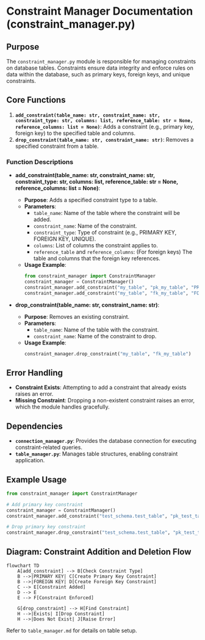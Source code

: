 
# Constraint Manager Documentation (constraint_manager.py)

## Purpose
The `constraint_manager.py` module is responsible for managing constraints on database tables. Constraints ensure data integrity and enforce rules on data within the database, such as primary keys, foreign keys, and unique constraints.

## Core Functions
1. **`add_constraint(table_name: str, constraint_name: str, constraint_type: str, columns: list, reference_table: str = None, reference_columns: list = None)`**: Adds a constraint (e.g., primary key, foreign key) to the specified table and columns.
2. **`drop_constraint(table_name: str, constraint_name: str)`**: Removes a specified constraint from a table.

### Function Descriptions
- **add_constraint(table_name: str, constraint_name: str, constraint_type: str, columns: list, reference_table: str = None, reference_columns: list = None)**:
    - **Purpose**: Adds a specified constraint type to a table.
    - **Parameters**:
        - `table_name`: Name of the table where the constraint will be added.
        - `constraint_name`: Name of the constraint.
        - `constraint_type`: Type of constraint (e.g., PRIMARY KEY, FOREIGN KEY, UNIQUE).
        - `columns`: List of columns the constraint applies to.
        - `reference_table` and `reference_columns`: (For foreign keys) The table and columns that the foreign key references.
    - **Usage Example**:
        ```python
        from constraint_manager import ConstraintManager
        constraint_manager = ConstraintManager()
        constraint_manager.add_constraint("my_table", "pk_my_table", "PRIMARY KEY", ["id"])
        constraint_manager.add_constraint("my_table", "fk_my_table", "FOREIGN KEY", ["user_id"], "users", ["id"])
        ```

- **drop_constraint(table_name: str, constraint_name: str)**:
    - **Purpose**: Removes an existing constraint.
    - **Parameters**:
        - `table_name`: Name of the table with the constraint.
        - `constraint_name`: Name of the constraint to drop.
    - **Usage Example**:
        ```python
        constraint_manager.drop_constraint("my_table", "fk_my_table")
        ```

## Error Handling
- **Constraint Exists**: Attempting to add a constraint that already exists raises an error.
- **Missing Constraint**: Dropping a non-existent constraint raises an error, which the module handles gracefully.

## Dependencies
- **`connection_manager.py`**: Provides the database connection for executing constraint-related queries.
- **`table_manager.py`**: Manages table structures, enabling constraint application.

## Example Usage
```python
from constraint_manager import ConstraintManager

# Add primary key constraint
constraint_manager = ConstraintManager()
constraint_manager.add_constraint("test_schema.test_table", "pk_test_table", "PRIMARY KEY", ["id"])

# Drop primary key constraint
constraint_manager.drop_constraint("test_schema.test_table", "pk_test_table")
```

## Diagram: Constraint Addition and Deletion Flow

```mermaid
flowchart TD
    A[add_constraint] --> B[Check Constraint Type]
    B -->|PRIMARY KEY| C[Create Primary Key Constraint]
    B -->|FOREIGN KEY| D[Create Foreign Key Constraint]
    C --> E[Constraint Added]
    D --> E
    E --> F[Constraint Enforced]

    G[drop_constraint] --> H[Find Constraint]
    H -->|Exists| I[Drop Constraint]
    H -->|Does Not Exist| J[Raise Error]
```

Refer to `table_manager.md` for details on table setup.
